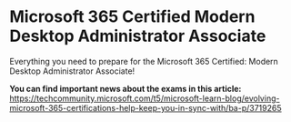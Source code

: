 # Microsoft 365 Certified Modern Desktop Administrator Associate
Everything you need to prepare for the Microsoft 365 Certified: Modern Desktop Administrator Associate!

**You can find important news about the exams in this article:**  
https://techcommunity.microsoft.com/t5/microsoft-learn-blog/evolving-microsoft-365-certifications-help-keep-you-in-sync-with/ba-p/3719265
